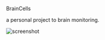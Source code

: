 BrainCells

a personal project to brain monitoring.

![screenshot](https://github.com/user-attachments/assets/92652366-8e46-453a-865d-31f50bdabe84)
